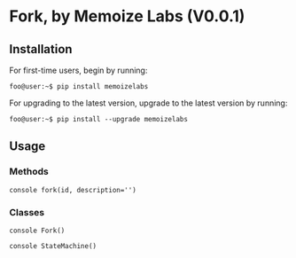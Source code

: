 # Fork, by Memoize Labs (V0.0.1)

## Installation
For first-time users, begin by running:
```console 
foo@user:~$ pip install memoizelabs
``` 
For upgrading to the latest version, upgrade to the latest version by running:
```console 
foo@user:~$ pip install --upgrade memoizelabs
```

## Usage

### Methods

```console fork(id, description='')```

### Classes

```console Fork()```

```console StateMachine() ```
